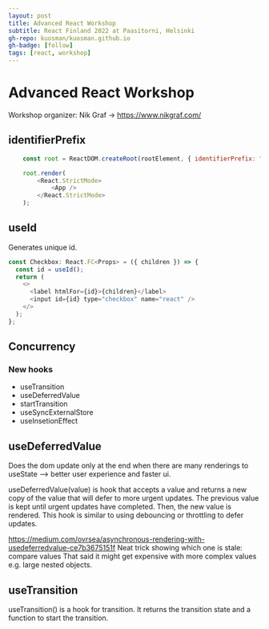 ```yaml
---
layout: post
title: Advanced React Workshop
subtitle: React Finland 2022 at Paasitorni, Helsinki
gh-repo: kuosman/kuosman.github.io
gh-badge: [follow]
tags: [react, workshop]
---
```


# Advanced React Workshop

Workshop organizer: Nik Graf -> https://www.nikgraf.com/

## identifierPrefix

```javascript
    const root = ReactDOM.createRoot(rootElement, { identifierPrefix: "yolo-" });

    root.render(
        <React.StrictMode>
            <App />
        </React.StrictMode>
    );
```
## useId

Generates unique id.

```javascript
const Checkbox: React.FC<Props> = ({ children }) => {
  const id = useId();
  return (
    <>
      <label htmlFor={id}>{children}</label>
      <input id={id} type="checkbox" name="react" />
    </>
  );
};
```

## Concurrency

### New hooks

- useTransition
- useDeferredValue
- startTransition
- useSyncExternalStore
- useInsetionEffect

## useDeferredValue

Does the dom update only at the end when there are many renderings to useState --> better user experience and faster ui.

useDeferredValue(value) is hook that accepts a value and returns a new copy of the value that will defer to more urgent updates. The previous value is kept until urgent updates have completed. Then, the new value is rendered. This hook is similar to using debouncing or throttling to defer updates.

https://medium.com/ovrsea/asynchronous-rendering-with-usedeferredvalue-ce7b3675151f
Neat trick showing which one is stale: compare values
That said it might get expensive with more complex values e.g. large nested objects.

## useTransition

useTransition() is a hook for transition. It returns the transition state and a function to start the transition.

